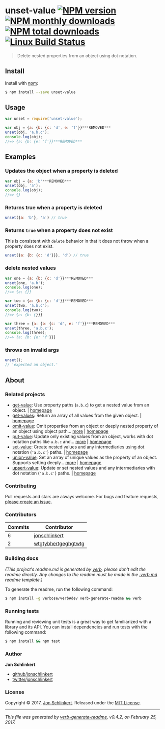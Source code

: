 # unset-value [![NPM version](https://img.shields.io/npm/v/unset-value.svg?style=flat)](https://www.npmjs.com/package/unset-value) [![NPM monthly downloads](https://img.shields.io/npm/dm/unset-value.svg?style=flat)](https://npmjs.org/package/unset-value)  [![NPM total downloads](https://img.shields.io/npm/dt/unset-value.svg?style=flat)](https://npmjs.org/package/unset-value) [![Linux Build Status](https://img.shields.io/travis/jonschlinkert/unset-value.svg?style=flat&label=Travis)](https://travis-ci.org/jonschlinkert/unset-value)

> Delete nested properties from an object using dot notation.

## Install

Install with [npm](https://www.npmjs.com/):

```sh
$ npm install --save unset-value
```

## Usage

```js
var unset = require('unset-value');

var obj = {a: {b: {c: 'd', e: 'f'}}***REMOVED***
unset(obj, 'a.b.c');
console.log(obj);
//=> {a: {b: {e: 'f'}}***REMOVED***
```

## Examples

### Updates the object when a property is deleted

```js
var obj = {a: 'b'***REMOVED***
unset(obj, 'a');
console.log(obj);
//=> {}
```

### Returns true when a property is deleted

```js
unset({a: 'b'}, 'a') // true
```

### Returns `true` when a property does not exist

This is consistent with `delete` behavior in that it does not
throw when a property does not exist.

```js
unset({a: {b: {c: 'd'}}}, 'd') // true
```

### delete nested values

```js
var one = {a: {b: {c: 'd'}}***REMOVED***
unset(one, 'a.b');
console.log(one);
//=> {a: {}}

var two = {a: {b: {c: 'd'}}***REMOVED***
unset(two, 'a.b.c');
console.log(two);
//=> {a: {b: {}}}

var three = {a: {b: {c: 'd', e: 'f'}}***REMOVED***
unset(three, 'a.b.c');
console.log(three);
//=> {a: {b: {e: 'f'}}}
```

### throws on invalid args

```js
unset();
// 'expected an object.'
```

## About

### Related projects

* [get-value](https://www.npmjs.com/package/get-value): Use property paths (`a.b.c`) to get a nested value from an object. | [homepage](https://github.com/jonschlinkert/get-value "Use property paths (`a.b.c`) to get a nested value from an object.")
* [get-values](https://www.npmjs.com/package/get-values): Return an array of all values from the given object. | [homepage](https://github.com/jonschlinkert/get-values "Return an array of all values from the given object.")
* [omit-value](https://www.npmjs.com/package/omit-value): Omit properties from an object or deeply nested property of an object using object path… [more](https://github.com/jonschlinkert/omit-value) | [homepage](https://github.com/jonschlinkert/omit-value "Omit properties from an object or deeply nested property of an object using object path notation.")
* [put-value](https://www.npmjs.com/package/put-value): Update only existing values from an object, works with dot notation paths like `a.b.c` and… [more](https://github.com/tunnckocore/put-value#readme) | [homepage](https://github.com/tunnckocore/put-value#readme "Update only existing values from an object, works with dot notation paths like `a.b.c` and support deep nesting.")
* [set-value](https://www.npmjs.com/package/set-value): Create nested values and any intermediaries using dot notation (`'a.b.c'`) paths. | [homepage](https://github.com/jonschlinkert/set-value "Create nested values and any intermediaries using dot notation (`'a.b.c'`) paths.")
* [union-value](https://www.npmjs.com/package/union-value): Set an array of unique values as the property of an object. Supports setting deeply… [more](https://github.com/jonschlinkert/union-value) | [homepage](https://github.com/jonschlinkert/union-value "Set an array of unique values as the property of an object. Supports setting deeply nested properties using using object-paths/dot notation.")
* [upsert-value](https://www.npmjs.com/package/upsert-value): Update or set nested values and any intermediaries with dot notation (`'a.b.c'`) paths. | [homepage](https://github.com/doowb/upsert-value "Update or set nested values and any intermediaries with dot notation (`'a.b.c'`) paths.")

### Contributing

Pull requests and stars are always welcome. For bugs and feature requests, [please create an issue](../../issues/new).

### Contributors

| **Commits** | **Contributor** | 
| --- | --- |
| 6 | [jonschlinkert](https://github.com/jonschlinkert) |
| 2 | [wtgtybhertgeghgtwtg](https://github.com/wtgtybhertgeghgtwtg) |

### Building docs

_(This project's readme.md is generated by [verb](https://github.com/verbose/verb-generate-readme), please don't edit the readme directly. Any changes to the readme must be made in the [.verb.md](.verb.md) readme template.)_

To generate the readme, run the following command:

```sh
$ npm install -g verbose/verb#dev verb-generate-readme && verb
```

### Running tests

Running and reviewing unit tests is a great way to get familiarized with a library and its API. You can install dependencies and run tests with the following command:

```sh
$ npm install && npm test
```

### Author

**Jon Schlinkert**

* [github/jonschlinkert](https://github.com/jonschlinkert)
* [twitter/jonschlinkert](https://twitter.com/jonschlinkert)

### License

Copyright © 2017, [Jon Schlinkert](https://github.com/jonschlinkert).
Released under the [MIT License](LICENSE).

***

_This file was generated by [verb-generate-readme](https://github.com/verbose/verb-generate-readme), v0.4.2, on February 25, 2017._